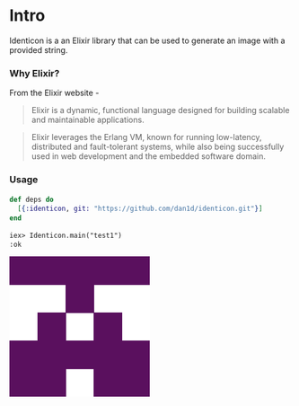 # Intro
Identicon is a an Elixir library that can be used to generate an image with a provided string.


### Why Elixir?
From the Elixir website -
> Elixir is a dynamic, functional language designed for building scalable and
maintainable applications.

> Elixir leverages the Erlang VM, known for running low-latency, distributed and
fault-tolerant systems, while also being successfully used in web development
and the embedded software domain.

### Usage

```Elixir
def deps do
  [{:identicon, git: "https://github.com/dan1d/identicon.git"}]
end
```

```
iex> Identicon.main("test1")
:ok
```
![Output Example](https://github.com/dan1d/identicon/raw/master/test1.png)
